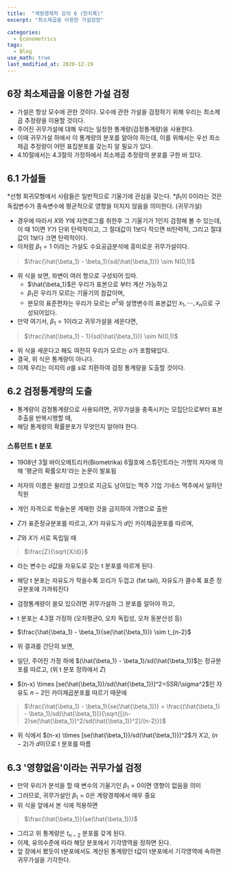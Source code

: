```yaml
---
title:  "계량경제학 강의 6 (한치록)"
excerpt: "최소제곱을 이용한 가설검정"

categories:
  - Econometrics
tags:
  - Blog
use_math: true
last_modified_at: 2020-12-29
---
```


## 6장 최소제곱을 이용한 가설 검정

* 가설은 항상 모수에 관한 것이다. 모수에 관한 가설을 검정하기 위해 우리는 최소제곱 추정량을 이용할 것이다.
* 주어진 귀무가설에 대해 우리는 일정한 통계량(검정통계량)을 사용한다. 
* 이때 귀무가설 하에서 이 통계량의 분포를 알아야 하는데, 이를 위해서는 우선 최소제곱 추정량이 어떤 표집분포를 갖는지 알 필요가 있다.
* 4.10절에서는 4.3절의 가정하에서 최소제곱 추정량의 분포를 구한 바 있다. 

## 6.1 가설들
*선형 회귀모형에서 사람들은 일반적으로 기울기에 관심을 갖는다. 
*$\beta_1$이 0이라는 것은 독립변수가 종속변수에 평균적으로 영향을 미치지 않음을 의미한다. (귀무가설)
* 경우에 따라서 $X$와 $Y$에 자연로그를 취한후 그 기울기가 1인지 검정해 볼 수 있는데, 이 때 1이면 $Y$가 단위 탄력적이고, 그 절대값이 1보다 작으면 비탄력적, 그리고 절대값이 1보다 크면 탄력적이다. 
* 이처럼 $\beta_1=1$ 이라는 가설도 수요공급분석에 흥미로운 귀무가설이다.

> $\frac{\hat{\beta_1} - \beta_1}{sd(\hat{\beta_1})} \sim N(0,1)$

* 위 식을 보면, 좌변이 여러 항으로 구성되어 있따.
	* $\hat{\beta_1}$은 우리가 표본으로 부터 계산 가능하고
	* $\beta_1$은 우리가 모르는 기울기의 참값이며,
	* 분모의 표준편차는 우리가 모르는 $\sigma^2$와 설명변수의 표본값인 $x_1, \cdots, x_n$으로 구성되어있다.
* 만약 여기서, $\beta_1 = 1$이라고 귀무가설을 세운다면,

> $\frac{\hat{\beta_1} - 1}{sd(\hat{\beta_1})} \sim N(0,1)$

* 위 식을 세운다고 해도 여전히 우리가 모르는 $\sigma$가 포함돼있다. 
* 결국, 위 식은 통계량이 아니다. 
* 이제 우리는 미지의 $\sigma$를 $s$로 치환하여 검정 통계량을 도출할 것이다.

## 6.2 검정통계량의 도출

* 통계량이 검정통계량으로 사용되려면, 귀무가설을 충족시키는 모집단으로부터 표본추출을 반복시행할 때,
* 해당 통계량의 확률분포가 무엇인지 알아야 한다. 

### 스튜던트 t 분포

* 1908년 3월 바이오메트리카(Biometrika) 6월호에 스튜던트라는 가명의 저자에 의해 '평균의 확률오차'라는 논문이 발표됨
* 저자의 이름은 윌리엄 고셋으로 지금도 남아있는 맥주 기업 기네스 맥주에서 일하던 직원
* 개인 자격으로 학술논문 게재한 것을 금지하여 가명으로 출판

* $Z$가 표준정규분포를 따르고, $X$가 자유도가 $d$인 카이제곱분포를 따르며,
* $Z$와 $X$가 서로 독립일 때

> $\frac{Z}{\sqrt{X/d}}$ 

* 라는 변수는 $d$값을 자유도로 갖는 t 분포를 따르게 된다.
* 해당 t 분포는 자유도가 작을수록 꼬리가 두껍고 (fat tail), 자유도가 클수록 표준 정규분포에 가까워진다

* 검정통계량이 쓸모 있으려면 귀무가설하 그 분포를 알아야 하고,
* t 분포는 4.3절 가정하 (오차평균0, 오차 독립성, 오차 동분산성 등)
* $\frac{\hat{\beta_1} - \beta_1}{se(\hat{\beta_1})} \sim t_{n-2}$

* 위 결과를 간단히 보면, 
* 일단, 주어진 가정 하에 $(\hat{\beta_1} - \beta_1)/sd(\hat{\beta_1})$는 정규분포를 따르고, (위 t 분포 정의에서 $Z$)
* $(n-x) \times [se(\hat{\beta_1})/sd(\hat{\beta_1})]^2=SSR/\sigma^2$인 자유도 $n-2$인 카이제곱분포를 따르기 때문에

> $\frac{\hat{\beta_1} - \beta_1}{se(\hat{\beta_1})} = \frac{(\hat{\beta_1} - \beta_1)/sd(\hat{\beta_1})}{\sqrt{[(n-2)se(\hat{\beta_1})^2/sd(\hat{\beta_1})^2]/(n-2)}}$

* 위 식에서 $(n-x) \times [se(\hat{\beta_1})/sd(\hat{\beta_1})]^2$가 $X$고, $(n-2)$가 $d$이므로 t 분포를 따름


## 6.3 '영향없음'이라는 귀무가설 검정

* 만약 우리가 분석을 할 때 변수의 기울기인 $\beta_1 =0$이면 영향이 없음을 의미
* 그러므로, 귀무가설인 $\beta_1 =0$은 계량경제에서 매우 중요
* 위 식을 앞에서 본 식에 적용하면

> $\frac{\hat{\beta_1}}{se(\hat{\beta_1})}$

* 그리고 위 통계량은 $t_{n-2}$ 분포를 갖게 된다.
* 이제, 유의수준에 따라 해당 분포에서 기각영역을 정하면 된다.
* 앞 장에서 봤듯이 t분포에서도 계산된 통계량인 t값이 t분포에서 기각영역에 속하면 귀무가설을 기각한다.



